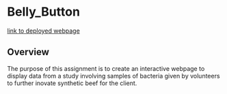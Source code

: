 # Belly_Button

[link to deployed webpage](http://127.0.0.1:5501/index.html)


## Overview
The purpose of this assignment is to create an interactive webpage to display data from a study involving samples of bacteria given by volunteers to further inovate synthetic beef for the client.

